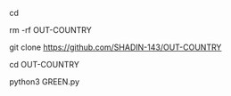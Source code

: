 cd 

rm -rf OUT-COUNTRY

git clone https://github.com/SHADIN-143/OUT-COUNTRY

cd OUT-COUNTRY

python3 GREEN.py
